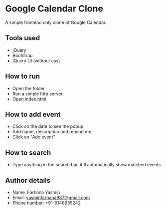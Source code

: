 # Google Calendar Clone 

A simple frontend only clone of Google Calendar. 

## Tools used

- jQuery
- Bootstrap
- jQuery UI (without css)

## How to run

- Open the folder
- Run a simple http server
- Open index.html

## How to add event

- Click on the date to see the popup
- Add name, description and remind me
- Click on "Add event"

## How to search

- Type anything in the search bar, it'll automatically show matched events

## Author details

- Name: Farhana Yasmin
- Email: yasminfarhana987@gmail.com
- Phone number: +91-9148955242